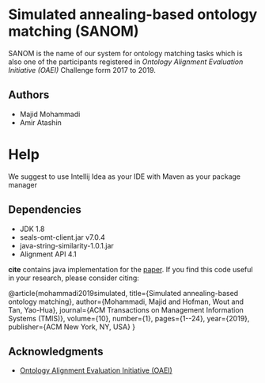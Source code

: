 # Simulated annealing-based ontology matching (SANOM)

SANOM is the name of our system for ontology matching tasks which is also one of the participants registered in *Ontology Alignment Evaluation Initiative (OAEI)* Challenge form 2017 to 2019.

## Authors

* Majid Mohammadi
* Amir Atashin

# Help

We suggest to use Intellij Idea as your IDE with Maven as your package manager

## Dependencies

* JDK 1.8
* seals-omt-client.jar v7.0.4
* java-string-similarity-1.0.1.jar
* Alignment API 4.1


**cite** contains java implementation for the [paper](https://dl.acm.org/doi/abs/10.1145/3314948).  If you find this code useful in your research, please consider citing:

@article{mohammadi2019simulated,
  title={Simulated annealing-based ontology matching},
  author={Mohammadi, Majid and Hofman, Wout and Tan, Yao-Hua},
  journal={ACM Transactions on Management Information Systems (TMIS)},
  volume={10},
  number={1},
  pages={1--24},
  year={2019},
  publisher={ACM New York, NY, USA}
}

## Acknowledgments
* [Ontology Alignment Evaluation Initiative (OAEI)](http://oaei.ontologymatching.org/)
